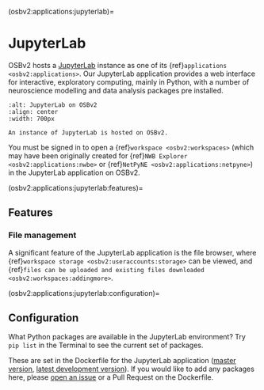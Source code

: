 (osbv2:applications:jupyterlab)=
# JupyterLab

OSBv2 hosts a [JupyterLab](https://jupyterlab.readthedocs.io/en/latest/user/index.html) instance as one of its {ref}`applications <osbv2:applications>`. Our JupyterLab application provides a web interface for interactive, exploratory computing, mainly in Python, with a number of neuroscience modelling and data analysis packages pre installed. 

```{figure} ../images/jlab.png
:alt: JupyterLab on OSBv2
:align: center
:width: 700px

An instance of JupyterLab is hosted on OSBv2.

```

You must be signed in to open a {ref}`workspace <osbv2:workspaces>` (which may have been originally created for {ref}`NWB Explorer <osbv2:applications:nwbe>` or {ref}`NetPyNE <osbv2:applications:netpyne>`) in the JupyterLab application on OSBv2.

(osbv2:applications:jupyterlab:features)=
## Features

### File management
A significant feature of the JupyterLab application is the file browser, where {ref}`workspace storage <osbv2:useraccounts:storage>` can be viewed, and {ref}`files can be uploaded and existing files downloaded <osbv2:workspaces:addingmore>`.

(osbv2:applications:jupyterlab:configuration)=
## Configuration

What Python packages are available in the JupyterLab environment? Try `pip list` in the Terminal to see the current set of packages.

These are set in the Dockerfile for the JupyterLab application ([master version](https://github.com/OpenSourceBrain/OSBv2/blob/master/applications/jupyterlab/Dockerfile), [latest development version](https://github.com/OpenSourceBrain/OSBv2/blob/develop/applications/jupyterlab/Dockerfile)). If you would like to add any packages here, please [open an issue](https://github.com/OpenSourceBrain/OSBv2/issues) or a Pull Request on the Dockerfile. 
